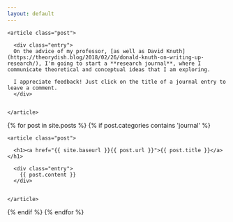 ```yaml
---
layout: default
---
```


<div class="posts">

    <article class="post">

      <div class="entry">
      On the advice of my professor, [as well as David Knuth](https://theorydish.blog/2018/02/26/donald-knuth-on-writing-up-research/), I'm going to start a **research journal**, where I communicate theoretical and conceptual ideas that I am exploring. 

      I appreciate feedback! Just click on the title of a journal entry to leave a comment.      
      </div>

      
    </article>

  {% for post in site.posts %}
    {% if post.categories contains 'journal' %}
    
    <article class="post">

      <h1><a href="{{ site.baseurl }}{{ post.url }}">{{ post.title }}</a></h1>

      <div class="entry">
        {{ post.content }}
      </div>

      
    </article>
  {% endif %}
  {% endfor %}
</div>
